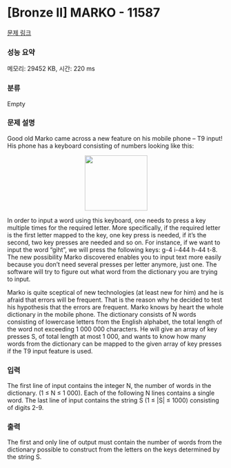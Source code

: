 # [Bronze II] MARKO - 11587 

[문제 링크](https://www.acmicpc.net/problem/11587) 

### 성능 요약

메모리: 29452 KB, 시간: 220 ms

### 분류

Empty

### 문제 설명

<p>Good old Marko came across a new feature on his mobile phone – T9 input! His phone has a keyboard consisting of numbers looking like this:</p>

<p style="text-align:center"><img alt="" src="" style="height:128px; width:145px"></p>

<p>In order to input a word using this keyboard, one needs to press a key multiple times for the required letter. More specifically, if the required letter is the first letter mapped to the key, one key press is needed, if it’s the second, two key presses are needed and so on. For instance, if we want to input the word “giht”, we will press the following keys: g-4 i-444 h-44 t-8. The new possibility Marko discovered enables you to input text more easily because you don’t need several presses per letter anymore, just one. The software will try to figure out what word from the dictionary you are trying to input.</p>

<p>Marko is quite sceptical of new technologies (at least new for him) and he is afraid that errors will be frequent. That is the reason why he decided to test his hypothesis that the errors are frequent. Marko knows by heart the whole dictionary in the mobile phone. The dictionary consists of N words consisting of lowercase letters from the English alphabet, the total length of the word not exceeding 1 000 000 characters. He will give an array of key presses S, of total length at most 1 000, and wants to know how many words from the dictionary can be mapped to the given array of key presses if the T9 input feature is used.</p>

### 입력 

 <p>The first line of input contains the integer N, the number of words in the dictionary. (1 ≤ N ≤ 1 000). Each of the following N lines contains a single word. The last line of input contains the string S (1 ≤ |S| ≤ 1000) consisting of digits 2-9.</p>

### 출력 

 <p>The first and only line of output must contain the number of words from the dictionary possible to construct from the letters on the keys determined by the string S.</p>

